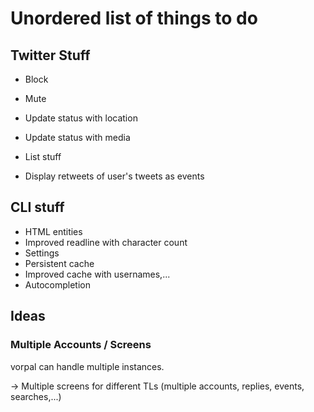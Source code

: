 # Unordered list of things to do 

## Twitter Stuff

* Block
* Mute

* Update status with location

* Update status with media

* List stuff

* Display retweets of user's tweets as events

## CLI stuff

* HTML entities
* Improved readline with character count
* Settings
* Persistent cache
* Improved cache with usernames,...
* Autocompletion

## Ideas

### Multiple Accounts / Screens
vorpal can handle multiple instances.

-> Multiple screens for different TLs (multiple accounts, replies, events, searches,...)

